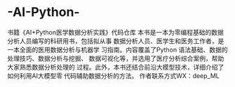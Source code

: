 # -AI-Python-
书籍《AI+Python医学数据分析实践》代码仓库
本书是一本为零编程基础的数据分析人员编写的科研用书，包括拟从事
数据分析人员、医学生和医务工作者，是一本全面的医用数据分析与机器学
习指南。内容覆盖了Python 语法基础、数据的处理技巧、数据分析与挖掘、
数据可视化等，并选用了医疗分析综合案例，帮助大家熟悉数据分析处理的
过程。此外，本书还结合前沿大模型技术，详细介绍了如何利用AI大模型零
代码辅助数据分析的方法。  作者联系方式WX：deep_ML
